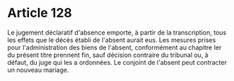 # Article 128

Le jugement déclaratif d'absence emporte, à partir de la transcription, tous les effets que le décès établi de l'absent aurait eus.   Les mesures prises pour l'administration des biens de l'absent, conformément au chapitre Ier du présent titre prennent fin, sauf décision contraire du tribunal ou, à défaut, du juge qui les a ordonnées.   Le conjoint de l'absent peut contracter un nouveau mariage.